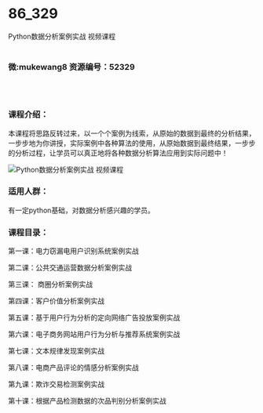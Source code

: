 # 86_329
Python数据分析案例实战 视频课程
<br/></br>
<h3>微:mukewang8 资源编号：52329</h3>
<br/></br>
<h3>课程介绍：</h3>
<p>本课程将思路反转过来，以一个个案例为线索，从原始的数据到最终的分析结果，一步步地为你讲授，实际案例中各种算法的使用，从原始数据到最终结果，一步步的分析过程，让学员可以真正地将各种<a title="查看与 数据分析 相关的文章" target="_blank">数据分析</a>算法应用到实际问题中！</p>
<p><img src="https://www.ko996.com/wp-content/uploads/img/2018/02/2-11-300x185.png" alt="Python数据分析案例实战 视频课程"></p>
<h3>适用人群：</h3>
<p>有一定python基础，对<a title="查看与 数据分析 相关的文章" target="_blank">数据分析</a>感兴趣的学员。</p>
<h3>课程目录：</h3>
<p>第一课：电力窃漏电用户识别系统案例实战</p>
<p>第二课：公共交通运营数据分析案例实战</p>
<p>第三课： 商圈分析案例实战</p>
<p>第四课：客户价值分析案例实战</p>
<p>第五课：基于用户行为分析的定向网络广告投放案例实战</p>
<p>第六课：电子商务网站用户行为分析与推荐系统案例实战</p>
<p>第七课：文本规律发现案例实战</p>
<p>第八课：电商产品评论的情感分析案例实战</p>
<p>第九课：欺诈交易检测案例实战</p>
<p>第十课：根据产品检测数据的次品判别分析案例实战</p>
<p>&nbsp;</p>
